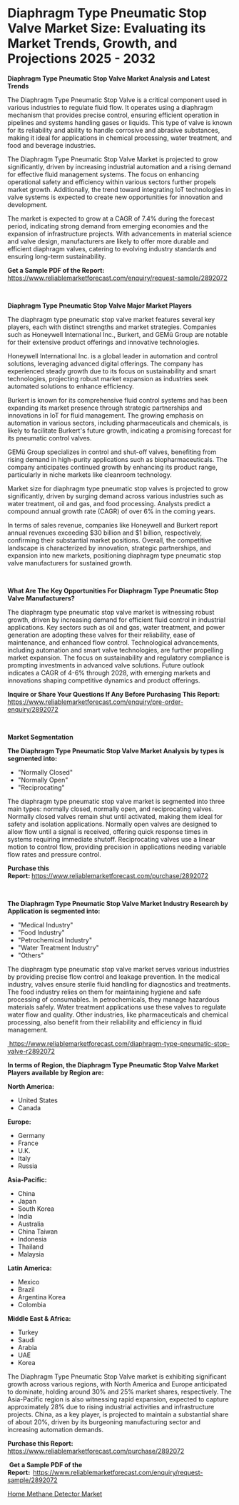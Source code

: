 <p><h1>Diaphragm Type Pneumatic Stop Valve Market Size: Evaluating its Market Trends, Growth, and Projections 2025 - 2032</h1></p><p><strong>Diaphragm Type Pneumatic Stop Valve Market Analysis and Latest Trends</strong></p>
<p><p>The Diaphragm Type Pneumatic Stop Valve is a critical component used in various industries to regulate fluid flow. It operates using a diaphragm mechanism that provides precise control, ensuring efficient operation in pipelines and systems handling gases or liquids. This type of valve is known for its reliability and ability to handle corrosive and abrasive substances, making it ideal for applications in chemical processing, water treatment, and food and beverage industries.</p><p>The Diaphragm Type Pneumatic Stop Valve Market is projected to grow significantly, driven by increasing industrial automation and a rising demand for effective fluid management systems. The focus on enhancing operational safety and efficiency within various sectors further propels market growth. Additionally, the trend toward integrating IoT technologies in valve systems is expected to create new opportunities for innovation and development.</p><p>The market is expected to grow at a CAGR of 7.4% during the forecast period, indicating strong demand from emerging economies and the expansion of infrastructure projects. With advancements in material science and valve design, manufacturers are likely to offer more durable and efficient diaphragm valves, catering to evolving industry standards and ensuring long-term sustainability.</p></p>
<p><strong>Get a Sample PDF of the Report:&nbsp;</strong> <a href="https://www.reliablemarketforecast.com/enquiry/request-sample/2892072?utm_campaign=3384&utm_medium=2&utm_source=Github&utm_content=ia&utm_term=15032025&utm_id=diaphragm-type-pneumatic-stop-valve">https://www.reliablemarketforecast.com/enquiry/request-sample/2892072</a></p>
<p>&nbsp;</p>
<p><strong>Diaphragm Type Pneumatic Stop Valve Major Market Players</strong></p>
<p><p>The diaphragm type pneumatic stop valve market features several key players, each with distinct strengths and market strategies. Companies such as Honeywell International Inc., Burkert, and GEMü Group are notable for their extensive product offerings and innovative technologies.</p><p>Honeywell International Inc. is a global leader in automation and control solutions, leveraging advanced digital offerings. The company has experienced steady growth due to its focus on sustainability and smart technologies, projecting robust market expansion as industries seek automated solutions to enhance efficiency.</p><p>Burkert is known for its comprehensive fluid control systems and has been expanding its market presence through strategic partnerships and innovations in IoT for fluid management. The growing emphasis on automation in various sectors, including pharmaceuticals and chemicals, is likely to facilitate Burkert's future growth, indicating a promising forecast for its pneumatic control valves.</p><p>GEMü Group specializes in control and shut-off valves, benefiting from rising demand in high-purity applications such as biopharmaceuticals. The company anticipates continued growth by enhancing its product range, particularly in niche markets like cleanroom technology.</p><p>Market size for diaphragm type pneumatic stop valves is projected to grow significantly, driven by surging demand across various industries such as water treatment, oil and gas, and food processing. Analysts predict a compound annual growth rate (CAGR) of over 6% in the coming years.</p><p>In terms of sales revenue, companies like Honeywell and Burkert report annual revenues exceeding $30 billion and $1 billion, respectively, confirming their substantial market positions. Overall, the competitive landscape is characterized by innovation, strategic partnerships, and expansion into new markets, positioning diaphragm type pneumatic stop valve manufacturers for sustained growth.</p></p>
<p>&nbsp;</p>
<p><strong>What Are The Key Opportunities For Diaphragm Type Pneumatic Stop Valve Manufacturers?</strong></p>
<p><p>The diaphragm type pneumatic stop valve market is witnessing robust growth, driven by increasing demand for efficient fluid control in industrial applications. Key sectors such as oil and gas, water treatment, and power generation are adopting these valves for their reliability, ease of maintenance, and enhanced flow control. Technological advancements, including automation and smart valve technologies, are further propelling market expansion. The focus on sustainability and regulatory compliance is prompting investments in advanced valve solutions. Future outlook indicates a CAGR of 4-6% through 2028, with emerging markets and innovations shaping competitive dynamics and product offerings.</p></p>
<p><strong>Inquire or Share Your Questions If Any Before Purchasing This Report:</strong> <a href="https://www.reliablemarketforecast.com/enquiry/pre-order-enquiry/2892072?utm_campaign=3384&utm_medium=2&utm_source=Github&utm_content=ia&utm_term=15032025&utm_id=diaphragm-type-pneumatic-stop-valve">https://www.reliablemarketforecast.com/enquiry/pre-order-enquiry/2892072</a></p>
<p>&nbsp;</p>
<p><strong>Market Segmentation</strong></p>
<p><strong>The Diaphragm Type Pneumatic Stop Valve Market Analysis by types is segmented into:</strong></p>
<p><ul><li>"Normally Closed"</li><li>"Normally Open"</li><li>"Reciprocating"</li></ul></p>
<p><p>The diaphragm type pneumatic stop valve market is segmented into three main types: normally closed, normally open, and reciprocating valves. Normally closed valves remain shut until activated, making them ideal for safety and isolation applications. Normally open valves are designed to allow flow until a signal is received, offering quick response times in systems requiring immediate shutoff. Reciprocating valves use a linear motion to control flow, providing precision in applications needing variable flow rates and pressure control.</p></p>
<p><strong>Purchase this Report:&nbsp;</strong><a href="https://www.reliablemarketforecast.com/purchase/2892072?utm_campaign=3384&utm_medium=2&utm_source=Github&utm_content=ia&utm_term=15032025&utm_id=diaphragm-type-pneumatic-stop-valve">https://www.reliablemarketforecast.com/purchase/2892072</a></p>
<p>&nbsp;</p>
<p><strong>The Diaphragm Type Pneumatic Stop Valve Market Industry Research by Application is segmented into:</strong></p>
<p><ul><li>"Medical Industry"</li><li>"Food Industry"</li><li>"Petrochemical Industry"</li><li>"Water Treatment Industry"</li><li>"Others"</li></ul></p>
<p><p>The diaphragm type pneumatic stop valve market serves various industries by providing precise flow control and leakage prevention. In the medical industry, valves ensure sterile fluid handling for diagnostics and treatments. The food industry relies on them for maintaining hygiene and safe processing of consumables. In petrochemicals, they manage hazardous materials safely. Water treatment applications use these valves to regulate water flow and quality. Other industries, like pharmaceuticals and chemical processing, also benefit from their reliability and efficiency in fluid management.</p></p>
<p><a href="https://www.reliablemarketforecast.com/diaphragm-type-pneumatic-stop-valve-r2892072?utm_campaign=3384&utm_medium=2&utm_source=Github&utm_content=ia&utm_term=15032025&utm_id=diaphragm-type-pneumatic-stop-valve">&nbsp;https://www.reliablemarketforecast.com/diaphragm-type-pneumatic-stop-valve-r2892072</a></p>
<p><strong>In terms of Region, the Diaphragm Type Pneumatic Stop Valve Market Players available by Region are:</strong></p>
<p>
    <p> <strong> North America: </strong>
        <ul>
            <li>United States</li>
            <li>Canada</li>
        </ul>
        </p> 
    <p> <strong> Europe: </strong>
        <ul>
            <li>Germany</li>
            <li>France</li>
            <li>U.K.</li>
            <li>Italy</li>
            <li>Russia</li>
        </ul>
        </p> 
    <p> <strong> Asia-Pacific: </strong>
        <ul>
            <li>China</li>
            <li>Japan</li>
            <li>South Korea</li>
            <li>India</li>
            <li>Australia</li>
            <li>China Taiwan</li>
            <li>Indonesia</li>
            <li>Thailand</li>
            <li>Malaysia</li>
        </ul>
        </p> 
    <p> <strong> Latin America: </strong>
        <ul>
            <li>Mexico</li>
            <li>Brazil</li>
            <li>Argentina Korea</li>
            <li>Colombia</li>
        </ul>
        </p> 
    <p> <strong> Middle East & Africa: </strong>
        <ul>
            <li>Turkey</li>
            <li>Saudi</li>
            <li>Arabia</li>
            <li>UAE</li>
            <li>Korea</li>
        </ul>
    </p>
    </p>
<p><p>The Diaphragm Type Pneumatic Stop Valve market is exhibiting significant growth across various regions, with North America and Europe anticipated to dominate, holding around 30% and 25% market shares, respectively. The Asia-Pacific region is also witnessing rapid expansion, expected to capture approximately 28% due to rising industrial activities and infrastructure projects. China, as a key player, is projected to maintain a substantial share of about 20%, driven by its burgeoning manufacturing sector and increasing automation demands.</p></p>
<p><strong>Purchase this Report: </strong><a href="https://www.reliablemarketforecast.com/purchase/2892072?utm_campaign=3384&utm_medium=2&utm_source=Github&utm_content=ia&utm_term=15032025&utm_id=diaphragm-type-pneumatic-stop-valve">https://www.reliablemarketforecast.com/purchase/2892072</a></p>
<p>&nbsp;<strong>Get a Sample PDF of the Report:&nbsp;&nbsp;</strong><a href="https://www.reliablemarketforecast.com/enquiry/request-sample/2892072?utm_campaign=3384&utm_medium=2&utm_source=Github&utm_content=ia&utm_term=15032025&utm_id=diaphragm-type-pneumatic-stop-valve">https://www.reliablemarketforecast.com/enquiry/request-sample/2892072</a></p>
<p><strong></strong></p>
<p><p><a href="https://github.com/joshuagarcia509/Market-Research-Report-List-1/blob/main/home-methane-detector-market.md?utm_campaign=3384&utm_medium=2&utm_source=Github&utm_content=ia&utm_term=15032025&utm_id=diaphragm-type-pneumatic-stop-valve">Home Methane Detector Market</a></p></p>